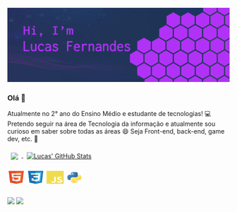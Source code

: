 ![Lucas' GitHub Banner](GitHubHeader.png)

### Olá 👋

Atualmente no 2° ano do Ensino Médio e estudante de tecnologias! 💻 Pretendo seguir na área de Tecnologia da informação e atualmente sou curioso em saber sobre todas as áreas 😄 Seja Front-end, back-end, game dev, etc. 🧐

<div>
  <a href="https://github.com/lucasfersa">
  <img align="center" style="margin:0.5rem" src="https://github-readme-stats.vercel.app/api/top-langs/?username=lucasfersa&&langs_count=7&theme=tokyonight&hide=TeX&text_color=c9cacc&bg_color=1A2B34&title_color=ffffff"/>
  <a href="https://github.com/lucasfersa">
  <img align="center" style="margin:0.5rem" src="https://github-readme-stats.vercel.app/api?username=lucasfersa&show_icons=true&line_height=27&count_private=true&title_color=ffffff&text_color=c9cacc&icon_color=4AB097&bg_color=1A2B34" alt="Lucas' GitHub Stats" />
  </a>
</div>
  
 <div style="display: inline_block"><br>
  <img align="center" alt="HTML" height="30" width="40" src="https://raw.githubusercontent.com/devicons/devicon/master/icons/html5/html5-original.svg">
  <img align="center" alt="CSS" height="30" width="40" src="https://raw.githubusercontent.com/devicons/devicon/master/icons/css3/css3-original.svg">
  <img align="center" alt="Js" height="30" width="40" src="https://raw.githubusercontent.com/devicons/devicon/master/icons/javascript/javascript-plain.svg">
  <img align="center" alt="Python" height="30" width="40" src="https://raw.githubusercontent.com/devicons/devicon/master/icons/python/python-original.svg">
</div>
  
##
  
<div> 
  <a href="https://instagram.com/lucas_fernandes_sa" target="_blank"><img src="https://img.shields.io/badge/-Instagram-%23E4405F?style=for-the-badge&logo=instagram&logoColor=white" target="_blank"></a>
<a href = "mailto:lucasdesa2005@gmail.com"><img src="https://img.shields.io/badge/-Gmail-%23333?style=for-the-badge&logo=gmail&logoColor=white" target="_blank"></a>
</div>
